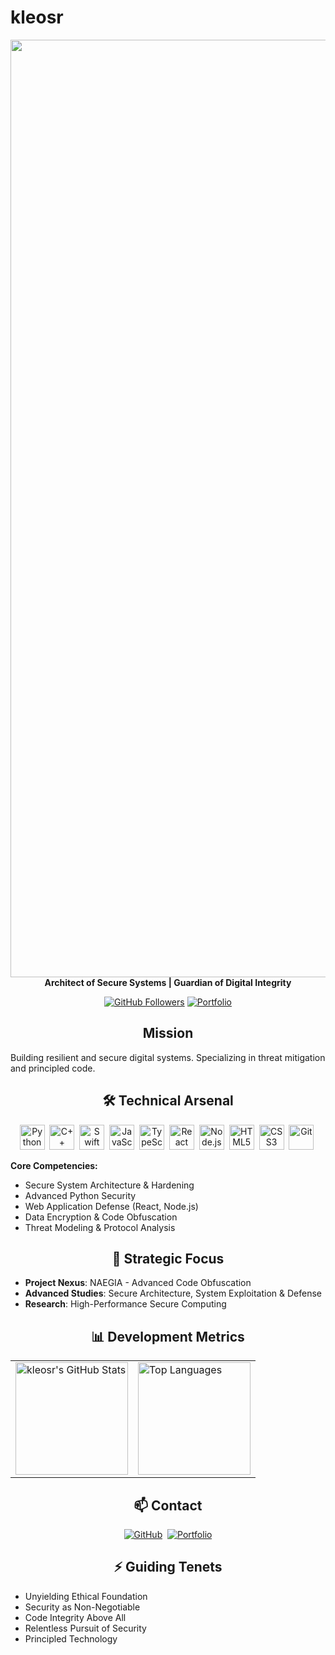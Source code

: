 # kleosr

<div align="center">
  <img src="https://iili.io/3MkSZl4.jpg" alt="kleosr Logo" width="1500" />
  <br/>
  <strong>Architect of Secure Systems | Guardian of Digital Integrity</strong>
  <p>
    <a href="https://github.com/kleosr"><img src="https://img.shields.io/github/followers/kleosr?label=Follow&style=social" alt="GitHub Followers"></a>
    <a href="https://kleosr.surge.sh"><img src="https://img.shields.io/badge/Portfolio-View-black?style=flat-square" alt="Portfolio"></a>
  </p>
</div>

<div align="center"><h2>Mission</h2></div>

Building resilient and secure digital systems. Specializing in threat mitigation and principled code.

<div align="center"><h2>🛠️ Technical Arsenal</h2></div>

<p align="center">
  <img src="https://cdn.jsdelivr.net/gh/devicons/devicon/icons/python/python-original.svg" alt="Python" width="40" height="40"/>&nbsp;
  <img src="https://cdn.jsdelivr.net/gh/devicons/devicon/icons/cplusplus/cplusplus-original.svg" alt="C++" width="40" height="40"/>&nbsp;
  <img src="https://cdn.jsdelivr.net/gh/devicons/devicon/icons/swift/swift-original.svg" alt="Swift" width="40" height="40"/>&nbsp;
  <img src="https://cdn.jsdelivr.net/gh/devicons/devicon/icons/javascript/javascript-original.svg" alt="JavaScript" width="40" height="40"/>&nbsp;
  <img src="https://cdn.jsdelivr.net/gh/devicons/devicon/icons/typescript/typescript-original.svg" alt="TypeScript" width="40" height="40"/>&nbsp;
  <img src="https://cdn.jsdelivr.net/gh/devicons/devicon/icons/react/react-original-wordmark.svg" alt="React" width="40" height="40"/>&nbsp;
  <img src="https://cdn.jsdelivr.net/gh/devicons/devicon/icons/nodejs/nodejs-original-wordmark.svg" alt="Node.js" width="40" height="40"/>&nbsp;
  <img src="https://cdn.jsdelivr.net/gh/devicons/devicon/icons/html5/html5-original.svg" alt="HTML5" width="40" height="40"/>&nbsp;
  <img src="https://cdn.jsdelivr.net/gh/devicons/devicon/icons/css3/css3-original.svg" alt="CSS3" width="40" height="40"/>&nbsp;
  <img src="https://cdn.jsdelivr.net/gh/devicons/devicon/icons/git/git-original.svg" alt="Git" width="40" height="40"/>&nbsp;
</p>

**Core Competencies:**
*   Secure System Architecture & Hardening
*   Advanced Python Security
*   Web Application Defense (React, Node.js)
*   Data Encryption & Code Obfuscation
*   Threat Modeling & Protocol Analysis

<div align="center"><h2>🚀 Strategic Focus</h2></div>

*   **Project Nexus**: NAEGIA - Advanced Code Obfuscation
*   **Advanced Studies**: Secure Architecture, System Exploitation & Defense
*   **Research**: High-Performance Secure Computing

<div align="center"><h2>📊 Development Metrics</h2></div>

<div align="center">
  <table>
    <tr>
      <td><img height="180" src="https://github-readme-stats.vercel.app/api?username=kleosr&show_icons=true&theme=dark&hide_border=true&count_private=true&include_all_commits=true" alt="kleosr's GitHub Stats" /></td>
      <td><img height="180" src="https://github-readme-stats.vercel.app/api/top-langs/?username=kleosr&theme=dark&hide_border=true&langs_count=8" alt="Top Languages" /></td>
    </tr>
  </table>
</div>

<div align="center"><h2>📫 Contact</h2></div>

<div align="center">
  <a href="https://github.com/kleosr"><img src="https://img.shields.io/badge/GitHub-Profile-black?style=flat-square&logo=github" alt="GitHub"></a>&nbsp;
  <a href="https://kleosr.surge.sh"><img src="https://img.shields.io/badge/Website-Portfolio-black?style=flat-square" alt="Portfolio"></a>
</div>

<div align="center"><h2>⚡ Guiding Tenets</h2></div>

*   Unyielding Ethical Foundation
*   Security as Non-Negotiable
*   Code Integrity Above All
*   Relentless Pursuit of Security
*   Principled Technology
